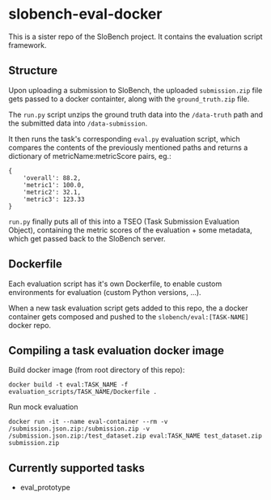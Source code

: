 # slobench-eval-docker
This is a sister repo of the SloBench project. It contains the evaluation script framework.

## Structure
Upon uploading a submission to SloBench, the uploaded `submission.zip` file gets passed to a docker containter, along with the `ground_truth.zip` file.

The `run.py` script unzips the ground truth data into the `/data-truth` path and the submitted data into `/data-submission`.

It then runs the task's corresponding `eval.py` evaluation script, which compares the contents of the previously mentioned paths and returns a dictionary of metricName:metricScore pairs, eg.:
```
{
    'overall': 88.2,
    'metric1': 100.0,
    'metric2': 32.1,
    'metric3': 123.33
}
```

`run.py` finally puts all of this into a TSEO (Task Submission Evaluation Object), containing the metric scores of the evaluation + some metadata, which get passed back to the SloBench server.

## Dockerfile
Each evaluation script has it's own Dockerfile, to enable custom environments for evaluation (custom Python versions, ...).

When a new task evaluation script gets added to this repo, the a docker container gets composed and pushed to the `slobench/eval:[TASK-NAME]` docker repo.

## Compiling a task evaluation docker image
Build docker image (from root directory of this repo):
```
docker build -t eval:TASK_NAME -f evaluation_scripts/TASK_NAME/Dockerfile .
```

Run mock evaluation
```
docker run -it --name eval-container --rm -v /submission.json.zip:/submission.zip -v /submission.json.zip:/test_dataset.zip eval:TASK_NAME test_dataset.zip submission.zip
```

## Currently supported tasks
- eval_prototype
